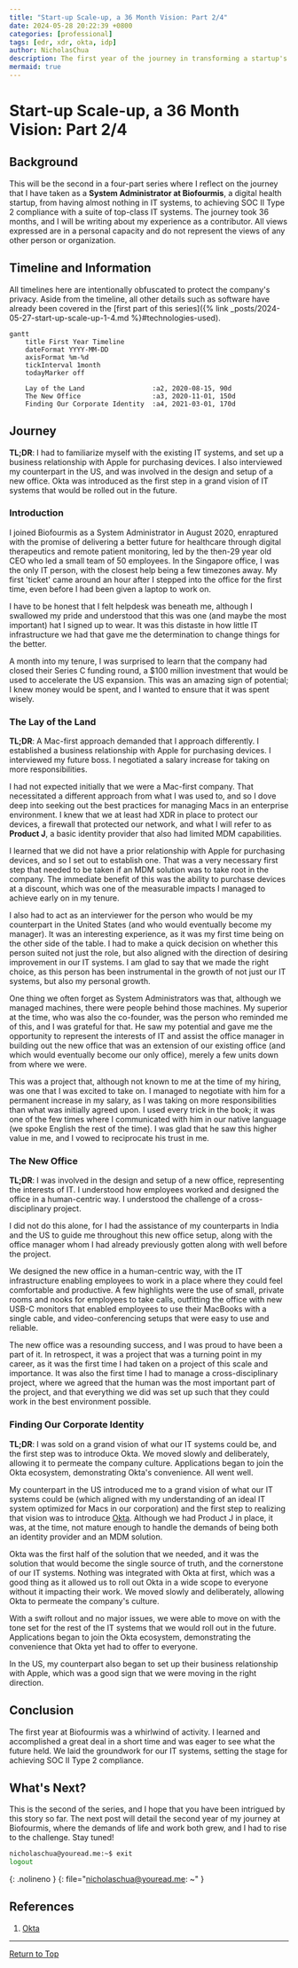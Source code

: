 ```yaml
---
title: "Start-up Scale-up, a 36 Month Vision: Part 2/4"
date: 2024-05-28 20:22:39 +0800
categories: [professional]
tags: [edr, xdr, okta, idp]
author: NicholasChua
description: The first year of the journey in transforming a startup's IT systems from nothing to SOC II Type 2 compliance in 36 months.
mermaid: true
---
```


# Start-up Scale-up, a 36 Month Vision: Part 2/4

## Background

This will be the second in a four-part series where I reflect on the journey that I have taken as a **System Administrator at Biofourmis**, a digital health startup, from having almost nothing in IT systems, to achieving SOC II Type 2 compliance with a suite of top-class IT systems. The journey took 36 months, and I will be writing about my experience as a contributor. All views expressed are in a personal capacity and do not represent the views of any other person or organization.

## Timeline and Information

All timelines here are intentionally obfuscated to protect the company's privacy. Aside from the timeline, all other details such as software have already been covered in the [first part of this series]({% link _posts/2024-05-27-start-up-scale-up-1-4.md %}#technologies-used).

```mermaid
gantt
    title First Year Timeline
    dateFormat YYYY-MM-DD
    axisFormat %m-%d
    tickInterval 1month
    todayMarker off

    Lay of the Land                 :a2, 2020-08-15, 90d
    The New Office                  :a3, 2020-11-01, 150d
    Finding Our Corporate Identity  :a4, 2021-03-01, 170d
```

## Journey

**TL;DR**: I had to familiarize myself with the existing IT systems, and set up a business relationship with Apple for purchasing devices. I also interviewed my counterpart in the US, and was involved in the design and setup of a new office. Okta was introduced as the first step in a grand vision of IT systems that would be rolled out in the future.

### Introduction

I joined Biofourmis as a System Administrator in August 2020, enraptured with the promise of delivering a better future for healthcare through digital therapeutics and remote patient monitoring, led by the then-29 year old CEO who led a small team of 50 employees. In the Singapore office, I was the only IT person, with the closest help being a few timezones away. My first 'ticket' came around an hour after I stepped into the office for the first time, even before I had been given a laptop to work on.

I have to be honest that I felt helpdesk was beneath me, although I swallowed my pride and understood that this was one (and maybe the most important) hat I signed up to wear. It was this distaste in how little IT infrastructure we had that gave me the determination to change things for the better.

A month into my tenure, I was surprised to learn that the company had closed their Series C funding round, a $100 million investment that would be used to accelerate the US expansion. This was an amazing sign of potential; I knew money would be spent, and I wanted to ensure that it was spent wisely.

### The Lay of the Land

**TL;DR**: A Mac-first approach demanded that I approach differently. I established a business relationship with Apple for purchasing devices. I interviewed my future boss. I negotiated a salary increase for taking on more responsibilities.

I had not expected initially that we were a Mac-first company. That necessitated a different approach from what I was used to, and so I dove deep into seeking out the best practices for managing Macs in an enterprise environment. I knew that we at least had XDR in place to protect our devices, a firewall that protected our network, and what I will refer to as **Product J**, a basic identity provider that also had limited MDM capabilities.

I learned that we did not have a prior relationship with Apple for purchasing devices, and so I set out to establish one. That was a very necessary first step that needed to be taken if an MDM solution was to take root in the company. The immediate benefit of this was the ability to purchase devices at a discount, which was one of the measurable impacts I managed to achieve early on in my tenure.

I also had to act as an interviewer for the person who would be my counterpart in the United States (and who would eventually become my manager). It was an interesting experience, as it was my first time being on the other side of the table. I had to make a quick decision on whether this person suited not just the role, but also aligned with the direction of desiring improvement in our IT systems. I am glad to say that we made the right choice, as this person has been instrumental in the growth of not just our IT systems, but also my personal growth.

One thing we often forget as System Administrators was that, although we managed machines, there were people behind those machines. My superior at the time, who was also the co-founder, was the person who reminded me of this, and I was grateful for that. He saw my potential and gave me the opportunity to represent the interests of IT and assist the office manager in building out the new office that was an extension of our existing office (and which would eventually become our only office), merely a few units down from where we were.

This was a project that, although not known to me at the time of my hiring, was one that I was excited to take on. I managed to negotiate with him for a permanent increase in my salary, as I was taking on more responsibilities than what was initially agreed upon. I used every trick in the book; it was one of the few times where I communicated with him in our native language (we spoke English the rest of the time). I was glad that he saw this higher value in me, and I vowed to reciprocate his trust in me.

### The New Office

**TL;DR**: I was involved in the design and setup of a new office, representing the interests of IT. I understood how employees worked and designed the office in a human-centric way. I understood the challenge of a cross-disciplinary project.

I did not do this alone, for I had the assistance of my counterparts in India and the US to guide me throughout this new office setup, along with the office manager whom I had already previously gotten along with well before the project.

We designed the new office in a human-centric way, with the IT infrastructure enabling employees to work in a place where they could feel comfortable and productive. A few highlights were the use of small, private rooms and nooks for employees to take calls, outfitting the office with new USB-C monitors that enabled employees to use their MacBooks with a single cable, and video-conferencing setups that were easy to use and reliable.

The new office was a resounding success, and I was proud to have been a part of it. In retrospect, it was a project that was a turning point in my career, as it was the first time I had taken on a project of this scale and importance. It was also the first time I had to manage a cross-disciplinary project, where we agreed that the human was the most important part of the project, and that everything we did was set up such that they could work in the best environment possible.

### Finding Our Corporate Identity

**TL;DR**: I was sold on a grand vision of what our IT systems could be, and the first step was to introduce Okta. We moved slowly and deliberately, allowing it to permeate the company culture. Applications began to join the Okta ecosystem, demonstrating Okta's convenience. All went well.

My counterpart in the US introduced me to a grand vision of what our IT systems could be (which aligned with my understanding of an ideal IT system optimized for Macs in our corporation) and the first step to realizing that vision was to introduce [Okta][1]. Although we had Product J in place, it was, at the time, not mature enough to handle the demands of being both an identity provider and an MDM solution.

Okta was the first half of the solution that we needed, and it was the solution that would become the single source of truth, and the cornerstone of our IT systems. Nothing was integrated with Okta at first, which was a good thing as it allowed us to roll out Okta in a wide scope to everyone without it impacting their work. We moved slowly and deliberately, allowing Okta to permeate the company's culture.

With a swift rollout and no major issues, we were able to move on with the tone set for the rest of the IT systems that we would roll out in the future. Applications began to join the Okta ecosystem, demonstrating the convenience that Okta yet had to offer to everyone.

In the US, my counterpart also began to set up their business relationship with Apple, which was a good sign that we were moving in the right direction.

## Conclusion

The first year at Biofourmis was a whirlwind of activity. I learned and accomplished a great deal in a short time and was eager to see what the future held. We laid the groundwork for our IT systems, setting the stage for achieving SOC II Type 2 compliance.

## What's Next?

This is the second of the series, and I hope that you have been intrigued by this story so far. The next post will detail the second year of my journey at Biofourmis, where the demands of life and work both grew, and I had to rise to the challenge. Stay tuned!

```bash
nicholaschua@youread.me:~$ exit
logout
```
{: .nolineno }
{: file="nicholaschua@youread.me: ~" }

## References

1. [Okta][1]

[1]: https://www.okta.com/

---

[Return to Top](#start-up-scale-up-a-36-month-vision-part-24)